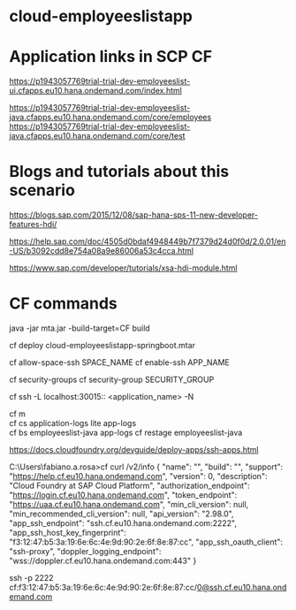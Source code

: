 # cloud-employeeslistapp

# Application links in SCP CF

https://p1943057769trial-trial-dev-employeeslist-ui.cfapps.eu10.hana.ondemand.com/index.html

https://p1943057769trial-trial-dev-employeeslist-java.cfapps.eu10.hana.ondemand.com/core/employees
https://p1943057769trial-trial-dev-employeeslist-java.cfapps.eu10.hana.ondemand.com/core/test

# Blogs and tutorials about this scenario
https://blogs.sap.com/2015/12/08/sap-hana-sps-11-new-developer-features-hdi/

https://help.sap.com/doc/4505d0bdaf4948449b7f7379d24d0f0d/2.0.01/en-US/b3092cdd8e754a08a9e86006a53c4cca.html

https://www.sap.com/developer/tutorials/xsa-hdi-module.html

# CF commands
java -jar mta.jar -build-target=CF build

cf deploy cloud-employeeslistapp-springboot.mtar

cf allow-space-ssh SPACE_NAME
cf enable-ssh APP_NAME

cf security-groups
cf security-group SECURITY_GROUP

cf ssh -L localhost:30015:<host>:<port> <application_name> -N

cf m  
cf cs application-logs lite app-logs  
cf bs employeeslist-java app-logs 
cf restage employeeslist-java

https://docs.cloudfoundry.org/devguide/deploy-apps/ssh-apps.html

C:\Users\fabiano.a.rosa>cf curl /v2/info
{
   "name": "",
   "build": "",
   "support": "https://help.cf.eu10.hana.ondemand.com",
   "version": 0,
   "description": "Cloud Foundry at SAP Cloud Platform",
   "authorization_endpoint": "https://login.cf.eu10.hana.ondemand.com",
   "token_endpoint": "https://uaa.cf.eu10.hana.ondemand.com",
   "min_cli_version": null,
   "min_recommended_cli_version": null,
   "api_version": "2.98.0",
   "app_ssh_endpoint": "ssh.cf.eu10.hana.ondemand.com:2222",
   "app_ssh_host_key_fingerprint": "f3:12:47:b5:3a:19:6e:6c:4e:9d:90:2e:6f:8e:87:cc",
   "app_ssh_oauth_client": "ssh-proxy",
   "doppler_logging_endpoint": "wss://doppler.cf.eu10.hana.ondemand.com:443"
}


ssh -p 2222 cf:f3:12:47:b5:3a:19:6e:6c:4e:9d:90:2e:6f:8e:87:cc/0@ssh.cf.eu10.hana.ondemand.com


